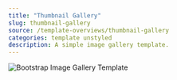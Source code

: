 ```yaml
---
title: "Thumbnail Gallery"
slug: thumbnail-gallery
source: /template-overviews/thumbnail-gallery
categories: template unstyled
description: A simple image gallery template.
---
```


<img src="http://sbootstrap.startbootstrapc.netdna-cdn.com/assets/img/templates/thumbnail-gallery.jpg" class="img-responsive" alt="Bootstrap Image Gallery Template">